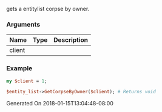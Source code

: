 gets a entitylist corpse by owner.
### Arguments
**Name**|**Type**|**Description**
:---|:---|:---
client||

### Example

```perl
my $client = 1;

$entity_list->GetCorpseByOwner($client); # Returns void
```


Generated On 2018-01-15T13:04:48-08:00